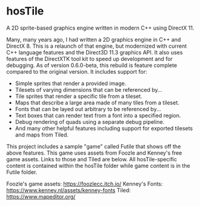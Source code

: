 # hosTile
A 2D sprite-based graphics engine written in modern C++ using DirectX 11. 

Many, many years ago, I had written a 2D graphics engine in C++ and DirectX 8. This is a relaunch of that engine, but modernized with current C++ language features and the Direct3D 11.3 graphics API. It also uses features of the DirectXTK tool kit to speed up development and for debugging. As of version 0.6.0-beta, this rebuild is feature complete compared to the original version. It includes support for:
* Simple sprites that render a provided image.
* Tilesets of varying dimensions that can be referenced by...
* Tile sprites that render a specific tile from a tileset.
* Maps that describe a large area made of many tiles from a tileset.
* Fonts that can be layed out arbitrary to be referenced by...
* Text boxes that can render text from a font into a specified region.
* Debug rendering of quads using a separate debug pipeline.
* And many other helpful features including support for exported tilesets and maps from Tiled.

This project includes a sample "game" called Futile that shows off the above features. This game uses assets from Foozle and Kenney's free game assets. Links to those and Tiled are below. All hosTile-specific content is contained within the hosTile folder while game content is in the Futile folder.

Foozle's game assets: https://foozlecc.itch.io/
Kenney's Fonts: https://www.kenney.nl/assets/kenney-fonts
Tiled: https://www.mapeditor.org/
